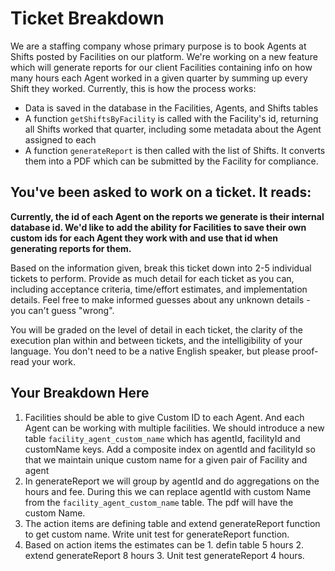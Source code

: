 # Ticket Breakdown
We are a staffing company whose primary purpose is to book Agents at Shifts posted by Facilities on our platform. We're working on a new feature which will generate reports for our client Facilities containing info on how many hours each Agent worked in a given quarter by summing up every Shift they worked. Currently, this is how the process works:

- Data is saved in the database in the Facilities, Agents, and Shifts tables
- A function `getShiftsByFacility` is called with the Facility's id, returning all Shifts worked that quarter, including some metadata about the Agent assigned to each
- A function `generateReport` is then called with the list of Shifts. It converts them into a PDF which can be submitted by the Facility for compliance.

## You've been asked to work on a ticket. It reads:

**Currently, the id of each Agent on the reports we generate is their internal database id. We'd like to add the ability for Facilities to save their own custom ids for each Agent they work with and use that id when generating reports for them.**


Based on the information given, break this ticket down into 2-5 individual tickets to perform. Provide as much detail for each ticket as you can, including acceptance criteria, time/effort estimates, and implementation details. Feel free to make informed guesses about any unknown details - you can't guess "wrong".


You will be graded on the level of detail in each ticket, the clarity of the execution plan within and between tickets, and the intelligibility of your language. You don't need to be a native English speaker, but please proof-read your work.

## Your Breakdown Here
1. Facilities should be able to give Custom ID to each Agent. And each Agent can be working with multiple facilities. We should introduce a new table ``` facility_agent_custom_name ```
which has agentId, facilityId and customName keys. Add a composite index on agentId and facilityId so that we maintain unique custom name for a given pair of Facility and agent
2. In generateReport we will group by agentId and do aggregations on the hours and fee. During this we can replace agentId with custom Name from the ``` facility_agent_custom_name ``` table. The pdf will have the custom Name.
3. The action items are defining table and extend generateReport function to get custom name. Write unit test for generateReport function. 
4. Based on action items the estimates can be 1. defin table 5 hours 2. extend generateReport 8 hours 3. Unit test generateReport 4 hours.